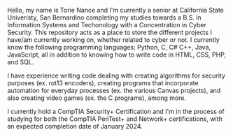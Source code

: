Hello, my name is Torie Nance and I'm currently a senior at California State Univeristy, San Bernardino completing my studies towards a B.S. in Information Systems and Techonology with a Concentration in Cyber Security.
This repository acts as a place to store the different projects I have/am currently working on, whether related to cyber or not.
I currently know the following programming languages: Python, C, C# C++, Java, JavaScript, all in addition to knowing how to write code in HTML, CSS, PHP, and SQL.

I have experience writing code dealing with creating algorithms for security purposes (ex. rot13 encoders), creating programs that incorporate automation for everyday processes (ex. the various Canvas projects), and also creating video games (ex. the C programs), among more.

I currently hold a CompTIA Security+ Certification and I'm in the process of studying for both the CompTIA PenTest+ and Network+ certifications, with an expected completion date of January 2024.
